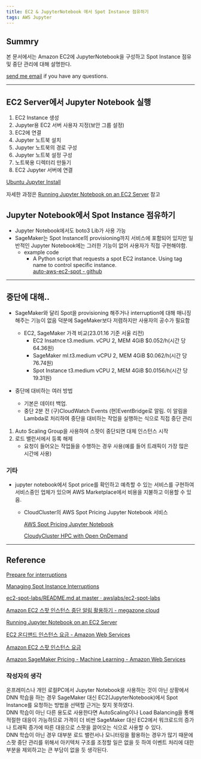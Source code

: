```yaml
---
title: EC2 & JupyterNotebook 에서 Spot Instance 점유하기
tags: AWS Jupyter
---
```


## Summry

본 문서에서는 Amazon EC2에 JupyterNotebook을 구성하고 Spot Instance 점유 및 중단 관리에 대해 설명한다.

[send me email](mailto:jewel7492@gmail.com) if you have any questions.

<!--more-->

---

## EC2 Server에서 Jupyter Notebook 실행

1. EC2 Instance 생성
2. Jupyter용 EC2 서버 사용자 지정(보안 그룹 설정)
3. EC2에 연결
4. Jupyter 노트북 설치
5. Jupyter 노트북의 경로 구성
6. Jupyter 노트북 설정 구성
7. 노트북용 디렉터리 만들기
8. EC2 Jupyter 서버에 연결

[Ubuntu Jupyter Install](https://limjunho.github.io/2023/01/25/Ubuntu-Jupyter-install.html)

자세한 과정은 [Running Jupyter Notebook on an EC2 Server](https://dataschool.com/data-modeling-101/running-jupyter-notebook-on-an-ec2-server/) 참고

## Jupyter Notebook에서 Spot Instance 점유하기

- Jupyter Notebook에서도 boto3 Lib가 사용 가능
- SageMaker는 Spot Instance의 provisioning까지 서비스에 포함되어 있지만 일반적인 Jupyter Notebook에는 그러한 기능이 없어 사용자가 직접 구현해야함.
    - example code
        - A Python script that requests a spot EC2 instance. Using tag name to control specific instance.  
        [auto-aws-ec2-spot - github](https://github.com/s-mawjee/auto-aws-ec2-spot)
        

---

## 중단에 대해..

- SageMaker와 달리 Spot을 provisioning 해주거나 interruption에 대해 매니징해주는 기능이 없음 덕분에 SageMaker보다 저렴하지만 사용자의 공수가 필요함
    - EC2, SageMaker 가격 비교(23.01.16 기준 서울 리전)
        - EC2 Insatnce t3.medium. vCPU 2,  MEM 4GiB $0.052/h(시간 당 64.36원)
        - SageMaker ml.t3.medium vCPU 2, MEM 4GiB $0.062/h(시간 당 76.74원)
        - Spot Instance t3.medium  vCPU 2, MEM 4GiB $0.0156/h(시간 당 19.31원)

- 중단에 대비하는 여러 방법
    - 기본은 데이터 백업.
    - 중단 2분 전 (구)CloudWatch Events (현)EventBridge로 알림. 이 알림을 Lambda로 처리하여 중단을 대비하는 작업을 실행하는 식으로 직접 중단 관리
1. Auto Scaling Group을 사용하여 스팟이 중단되면 대체 인스턴스 시작
2. 로드 밸런서에서 등록 해제 
    - 요청이 들어오는 작업들을 수행하는 경우 사용(예를 들어 트래픽이 가장 많은 시간에 사용)

### 기타

- jupyter notebook에서 Spot price를 확인하고 예측할 수 있는 서비스를 구현하여 서비스중인 업체가 있으며 AWS Marketplace에서 비용을 지불하고 이용할 수 있음.
    - CloudCluster의 AWS Spot Pricing Jupyter Notebook 서비스
        
        [AWS Spot Pricing Jupyter Notebook](http://aws.cloudycluster.com/blog/aws-spot-pricing-jupyter-notebook/)
        
        [CloudyCluster HPC with Open OnDemand](https://aws.amazon.com/marketplace/pp/prodview-am3yf3mjcj2bs)
        

---

## Reference

[Prepare for interruptions](https://docs.aws.amazon.com/AWSEC2/latest/UserGuide/prepare-for-interruptions.html)

[Managing Spot Instance Interruptions](https://docs.aws.amazon.com/whitepapers/latest/cost-optimization-leveraging-ec2-spot-instances/managing-instance-termination.html)

[ec2-spot-labs/README.md at master · awslabs/ec2-spot-labs](https://github.com/awslabs/ec2-spot-labs/blob/master/ec2-spot-interruption-handler/README.md)

[Amazon EC2 스팟 인스턴스 중단 알림 활용하기 - megazone cloud](https://www.megazone.com/techblog_180326_amazon-ec2-spot-instance/)

[Running Jupyter Notebook on an EC2 Server](https://dataschool.com/data-modeling-101/running-jupyter-notebook-on-an-ec2-server/)

[EC2 온디맨드 인스턴스 요금 - Amazon Web Services](https://aws.amazon.com/ko/ec2/pricing/on-demand/)

[Amazon EC2 스팟 인스턴스 요금](https://aws.amazon.com/ko/ec2/spot/pricing/)

[Amazon SageMaker Pricing - Machine Learning - Amazon Web Services](https://aws.amazon.com/ko/sagemaker/pricing/)

### 작성자의 생각

온프레미스나 개인 로컬PC에서 Jupyter Notebook을 사용하는 것이 아닌 상황에서 DNN 학습을 하는 경우 SageMaker 대신 EC2(JupyterNotebook)에서 Spot Instance를 요청하는 방법을 선택할 근거는 찾지 못하였다.  
DNN 학습이 아닌 다른 용도로 사용한다면 AutoScaling이나 Load Balancing을 통해 적절한 대응이 가능하므로 가격이 더 비싼 SageMaker 대신 EC2에서 워크로드의 증가나 트래픽 증가에 따른 대응으로 스팟을 끌어오는 식으로 사용할 수 있다.  
DNN 학습이 아닌 경우 대부분 로드 밸런서나 모니터링을 활용하는 경우가 많기 때문에 스팟 중단 관리를 위해서 아키텍처 구조를 조정할 일은 없을 듯 하여 이벤트 처리에 대한 부분을 제외하고는 큰 부담이 없을 듯 생각된다.